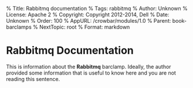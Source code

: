 % Title: Rabbitmq documentation
% Tags: rabbitmq
% Author: Unknown
% License: Apache 2
% Copyright: Copyright 2012-2014, Dell 
% Date: Unknown
% Order: 100
% AppURL: /crowbar/modules/1.0
% Parent: book-barclamps
% NextTopic: root
% Format: markdown

# Rabbitmq Documentation

This is information about the **Rabbitmq** barclamp. Ideally, the author provided some information that is 
useful to know here and you are not reading this sentence.
